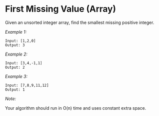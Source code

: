 # First Missing Value (Array)

Given an unsorted integer array, find the smallest missing positive integer.

*Example 1:*

```
Input: [1,2,0]
Output: 3
```

*Example 2:*

```
Input: [3,4,-1,1]
Output: 2
```

*Example 3:*

```
Input: [7,8,9,11,12]
Output: 1
```

*Note:*

Your algorithm should run in O(n) time and uses constant extra space.
